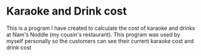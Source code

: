 # Karaoke and Drink cost
This is a program I have created to calculate the cost of karaoke and drinks at Nam's Noddle (my cousin's restaurant).
This program was used by myself personally so the customers can see their current karaoke cost and drink cost

